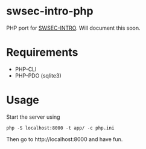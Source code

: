 # swsec-intro-php
PHP port for [SWSEC-INTRO](https://github.com/injcristianrojas/swsec-intro).
Will document this soon.

# Requirements

* PHP-CLI
* PHP-PDO (sqlite3)

# Usage

Start the server using

```shell
php -S localhost:8000 -t app/ -c php.ini
```

Then go to http://localhost:8000 and have fun.
